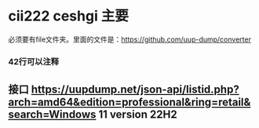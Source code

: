 # cii222  ceshgi  主要
必须要有file文件夹。里面的文件是：https://github.com/uup-dump/converter
### 42行可以注释
 ##  接口 https://uupdump.net/json-api/listid.php?arch=amd64&edition=professional&ring=retail&search=Windows 11 version 22H2
